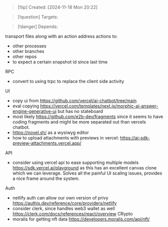 
>[!tip] Created: [2024-11-18 Mon 20:22]

>[!question] Targets: 

>[!danger] Depends: 

transport files along with an action
address actions to:
- other processes
- other branches
- other repos
- to expect a certain snapshot id since last time


RPC
- convert to using trpc to replace the client side activity

UI
- copy ui from https://github.com/vercel/ai-chatbot/tree/main
- eval copying https://vercel.com/templates/next.js/morphic-ai-answer-engine-generative-ui but has no stateboard
- most likely https://github.com/e2b-dev/fragments since it seems to have coding fragments and might be more separated out than vercels chatbot.
- https://novel.sh/ as a wysiwyg editor
- how to upload attachments with previews in vercel: https://ai-sdk-preview-attachments.vercel.app/

API
- consider using vercel api to ease supporting multiple models https://sdk.vercel.ai/playground as this has an excellent canvas clone which we can leverage.  Solves all the painful UI scaling issues, provides a nice frame around the system.

Auth
- netlify auth can allow our own version of privy https://authjs.dev/reference/core/providers/netlify
- consider clerk, since handles web3 wallet as well https://clerk.com/docs/references/react/overview
CRypto
- moralis for getting nft data https://developers.moralis.com/api/nft/